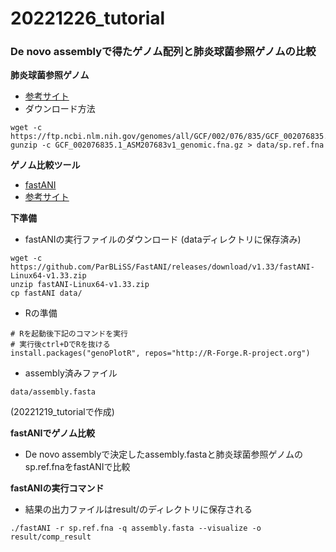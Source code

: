 # 20221226_tutorial

### De novo assemblyで得たゲノム配列と肺炎球菌参照ゲノムの比較
**肺炎球菌参照ゲノム**
- [参考サイト](https://www.ncbi.nlm.nih.gov/genome/176)
- ダウンロード方法
```
wget -c https://ftp.ncbi.nlm.nih.gov/genomes/all/GCF/002/076/835/GCF_002076835.1_ASM207683v1/GCF_002076835.1_ASM207683v1_genomic.fna.gz
gunzip -c GCF_002076835.1_ASM207683v1_genomic.fna.gz > data/sp.ref.fna
```

**ゲノム比較ツール**
- [fastANI](https://github.com/ParBLiSS/FastANI)
- [参考サイト](https://kazumaxneo.hatenablog.com/entry/2018/09/14/141442)

**下準備**
- fastANIの実行ファイルのダウンロード (dataディレクトリに保存済み)
```
wget -c https://github.com/ParBLiSS/FastANI/releases/download/v1.33/fastANI-Linux64-v1.33.zip
unzip fastANI-Linux64-v1.33.zip
cp fastANI data/
```
- Rの準備
```
# Rを起動後下記のコマンドを実行
# 実行後ctrl+DでRを抜ける
install.packages("genoPlotR", repos="http://R-Forge.R-project.org")

```
- assembly済みファイル
```
data/assembly.fasta
```
(20221219_tutorialで作成)

**fastANIでゲノム比較**  
- De novo assemblyで決定したassembly.fastaと肺炎球菌参照ゲノムのsp.ref.fnaをfastANIで比較

**fastANIの実行コマンド**  
- 結果の出力ファイルはresult/のディレクトリに保存される
```
./fastANI -r sp.ref.fna -q assembly.fasta --visualize -o result/comp_result
```
